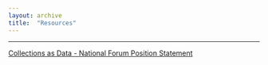 ```yaml
---
layout: archive
title:  "Resources"
---
```

---
[Collections as Data - National Forum Position Statement](https://github.com/collectionsasdata/collectionsasdata.github.io/raw/master/aac_positionstatements.pdf)
